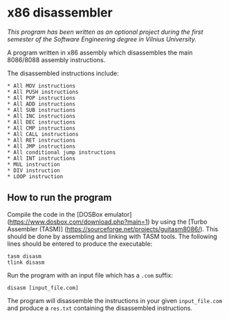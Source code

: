 # x86 disassembler

*This program has been written as an optional project during the first semester of the Software Engineering degree in Vilnius University.*

A program written in x86 assembly which disassembles the main 8086/8088 assembly instructions. 

The disassembled instructions include:

	* All MOV instructions
	* All PUSH instructions
	* All POP instructions
	* All ADD instructions
	* All SUB instructions
	* All INC instructions
	* All DEC instructions
	* All CMP instructions
	* All CALL instructions
	* All RET instructions
	* All JMP instructions
	* All conditional jump instructions
	* All INT instructions
	* MUL instruction
	* DIV instruction
	* LOOP instruction

## How to run the program

Compile the code in the [DOSBox emulator] (https://www.dosbox.com/download.php?main=1) by using the [Turbo Assembler (TASM)] (https://sourceforge.net/projects/guitasm8086/). This should be done by assembling and linking with TASM tools. The following lines should be entered to produce the executable:

	tasm disasm
	tlink disasm

Run the program with an input file which has a `.com` suffix:

	disasm [input_file.com]
	
The program will disassemble the instructions in your given `input_file.com` and produce a `res.txt` containing the disassembled instructions.
